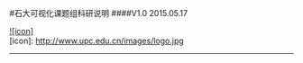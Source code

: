 #石大可视化课题组科研说明
####V1.0 2015.05.17   
  
[![icon]](http://www.upc.edu.cn/)  
[icon]: http://www.upc.edu.cn/images/logo.jpg 
***